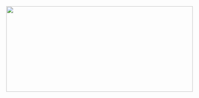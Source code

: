 
<img src="https://gitlab.com/martinhuszti/deadline/raw/master/app/src/main/res/drawable-v24/app_icon.png"  width="496" height="228">